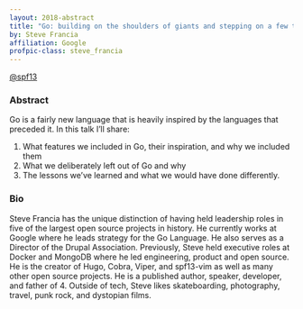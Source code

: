 ```yaml
---
layout: 2018-abstract
title: "Go: building on the shoulders of giants and stepping on a few toes"
by: Steve Francia
affiliation: Google
profpic-class: steve_francia
---
```


[@spf13](https://twitter.com/spf13)
<br/>

### Abstract

Go is a fairly new language that is heavily inspired by the languages that preceded it. In this talk I’ll share: 
1. What features we included in Go, their inspiration, and why we included them
2. What we deliberately left out of Go and why
3. The lessons we’ve learned and what we would have done differently.

### Bio

Steve Francia has the unique distinction of having held leadership roles in five of the largest open source projects in history. He currently works at Google where he leads strategy for the Go Language. He also serves as a Director of the Drupal Association. Previously, Steve held executive roles at Docker and MongoDB where he led engineering, product and open source. He is the creator of Hugo, Cobra, Viper, and spf13-vim as well as many other open source projects. He is a published author, speaker, developer, and father of 4. Outside of tech, Steve likes skateboarding, photography, travel, punk rock, and dystopian films.

